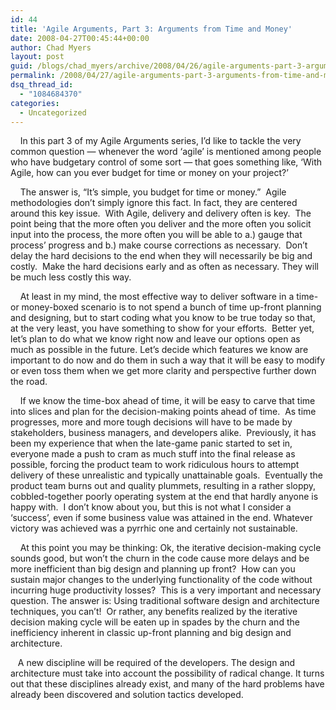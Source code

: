```yaml
---
id: 44
title: 'Agile Arguments, Part 3: Arguments from Time and Money'
date: 2008-04-27T00:45:44+00:00
author: Chad Myers
layout: post
guid: /blogs/chad_myers/archive/2008/04/26/agile-arguments-part-3-arguments-from-time-and-money.aspx
permalink: /2008/04/27/agile-arguments-part-3-arguments-from-time-and-money/
dsq_thread_id:
  - "1084684370"
categories:
  - Uncategorized
---
```

&nbsp;&nbsp;&nbsp; In this part 3 of my Agile Arguments series, I&#8217;d like to tackle the very common question &#8212; whenever the word &#8216;agile&#8217; is mentioned among people who have budgetary control of some sort &#8212; that goes something like, &#8216;With Agile, how can you ever budget for time or money on your project?&#8217;

&nbsp;&nbsp;&nbsp; The answer is, &#8220;It&#8217;s simple, you budget for time or money.&#8221;&nbsp; Agile methodologies don&#8217;t simply ignore this fact. In fact, they are centered around this key issue.&nbsp; With Agile, delivery and delivery often is key.&nbsp; The point being that the more often you deliver and the more often you solicit input into the process, the more often you will be able to a.) gauge that process&#8217; progress and b.) make course corrections as necessary.&nbsp; Don&#8217;t delay the hard decisions to the end when they will necessarily be big and costly.&nbsp; Make the hard decisions early and as often as necessary. They will be much less costly this way.

&nbsp;&nbsp;&nbsp; At least in my mind, the most effective way to deliver software in a time- or money-boxed scenario is to not spend a bunch of time up-front planning and designing, but to start coding what you know to be true today so that, at the very least, you have something to show for your efforts.&nbsp; Better yet, let&#8217;s plan to do what we know right now and leave our options open as much as possible in the future. Let&#8217;s decide which features we know are important to do now and do them in such a way that it will be easy to modify or even toss them when we get more clarity and perspective further down the road.

&nbsp;&nbsp;&nbsp; If we know the time-box ahead of time, it will be easy to carve that time into slices and plan for the decision-making points ahead of time.&nbsp; As time progresses, more and more tough decisions will have to be made by stakeholders, business managers, and developers alike.&nbsp; Previously, it has been my experience that when the late-game panic started to set in, everyone made a push to cram as much stuff into the final release as possible, forcing the product team to work ridiculous hours to attempt delivery of these unrealistic and typically unattainable goals.&nbsp; Eventually the product team burns out and quality plummets, resulting in a rather sloppy, cobbled-together poorly operating system at the end that hardly anyone is happy with.&nbsp; I don&#8217;t know about you, but this is not what I consider a &#8216;success&#8217;, even if some business value was attained in the end. Whatever victory was achieved was a pyrrhic one and certainly not sustainable. 

&nbsp;&nbsp;&nbsp; At this point you may be thinking: Ok, the iterative decision-making cycle sounds good, but won&#8217;t the churn in the code cause more delays and be more inefficient than big design and planning up front?&nbsp; How can you sustain major changes to the underlying functionality of the code without incurring huge productivity losses?&nbsp; This is a very important and necessary question. The answer is: Using traditional software design and architecture techniques, you can&#8217;t!&nbsp; Or rather, any benefits realized by the iterative decision making cycle will be eaten up in spades by the churn and the inefficiency inherent in classic up-front planning and big design and architecture.

&nbsp;&nbsp; A new discipline will be required of the developers. The design and architecture must take into account the possibility of radical change. It turns out that these disciplines already exist, and many of the hard problems have already been discovered and solution tactics developed.